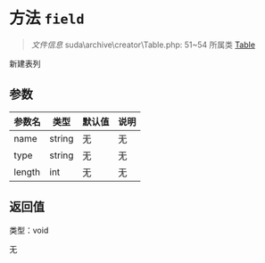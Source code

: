 # 方法 `field`

> *文件信息* suda\archive\creator\Table.php: 51~54
> 所属类 [Table](../Table.md)


新建表列


## 参数


| 参数名 | 类型 | 默认值 | 说明 |
|--------|-----|-------|-------|
| name |  string | 无 | 无 |
| type |  string | 无 | 无 |
| length |  int | 无 | 无 |



## 返回值

类型：void

无

